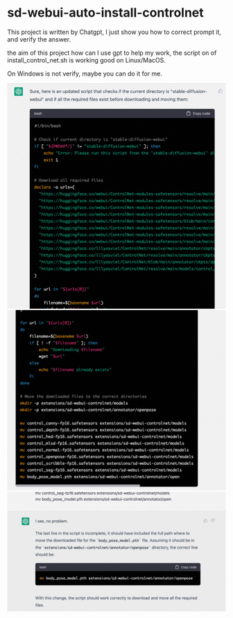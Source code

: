 # sd-webui-auto-install-controlnet
This project is written by Chatgpt, I just show you how to correct prompt it, and verify the answer.

the aim of this project how can I use gpt to help my work, the
script on of install_control_net.sh is working good on Linux/MacOS.

On Windows is not verify, maybe you can do it for me.


![img_2.png](img_2.png)
![img_3.png](img_3.png)
![img_4.png](img_4.png)